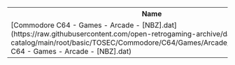 <table>
<tr><th>Name</th><th>Size</th></tr>
<tr><td>
[Commodore C64 - Games - Arcade - [NBZ].dat](https://raw.githubusercontent.com/open-retrogaming-archive/dat-catalog/main/root/basic/TOSEC/Commodore/C64/Games/Arcade/[NBZ]/Commodore C64 - Games - Arcade - [NBZ].dat)
</td><td>54187</td></tr>
</table>
